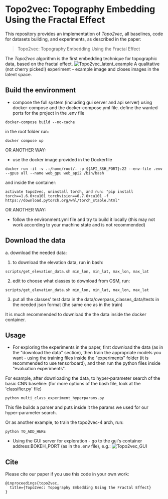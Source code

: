 Topo2vec: Topography Embedding Using the Fractal Effect
====
This repository provides an implementation of *Topo2vec*, all baselines, code for datasets building, and experiments, as described in the paper:<br>
> Topo2vec: Topography Embedding Using the Fractal Effect<br>

The *Topo2vec* algorithm is the first embedding technique for topographic data, based on the fractal effect.
![Topo2vec_latent_example](https://i.imgur.com/LVB8Ri8.jpeg)
A qualitative (not cherry picked!) experiment - example image and closes images in the latent space. 

## Build the environment
 - compose the full system (including gui server and api server) using docker-compose and the docker-compose.yml file.
 define the wanted ports for the project in the .env file
  ```angular2
docker-compose build --no-cache
```
 in the root folder run:
  ```angular2
docker compose up
```
 OR ANOTHER WAY:
 - use the docker image provided in the Dockerfile
 ```angular2
docker run -it -v .:/home/root/. -p ${API_SSH_PORT}:22 --env-file .env --gpus all --name web_gpu web_api2 /bin/bash
```
and inside the container:
```
activate topo2vec, uninstall torch, and run: "pip install torch==1.6.0+cu101 torchvision==0.7.0+cu101 -f https://download.pytorch.org/whl/torch_stable.html"
```
 OR ANOTHER WAY:
 - follow the environment.yml file and try to build it locally (this may not work according to your machine state and is not recommended)


## Download the data
a. download the needed data:
1. to download the elevation data, run in bash:
```
scripts/get_elevation_data.sh min_lon, min_lat, max_lon, max_lat
```
2. edit to choose what classes to download from OSM, run:
```
scripts/get_elevation_data.sh min_lon, min_lat, max_lon, max_lat
```
3. put all the classes' test data in the data/overpass_classes_data/tests in the needed json format (the same one as in the train)

It is much recommended to download the the data inside the docker container.

## Usage
- For exploring the experiments in the paper, first download the data (as in the "download the data" section), 
then train the appropriate models you want - using the training files inside the "experiments" folder (it is recommended to use tensorboard),
and then run the python files inside "evaluation experiments".

For example, after downloading the data, to hyper-parameter search of the basic CNN baseline: (for more options of the bash file, look at the 'classifier.py' file)
```
python multi_class_experiment_hyperparams.py
```
This file builds a parser and puts inside it the params we used for our hyper-parameter search.

Or as another example, to train the topo2vec-4 arch, run:
```
python TO_ADD_HERE
```
 
- Using the GUI server for exploration - go to the gui's container address:BOKEH_PORT (as in the .env file), e.g.:
![Topo2vec_GUI](https://i.imgur.com/saxMBlD.png)


## Cite
Please cite our paper if you use this code in your own work:

```
@inproceedings{topo2vec,
  title={Topo2vec: Topography Embedding Using the Fractal Effect}
}
```
